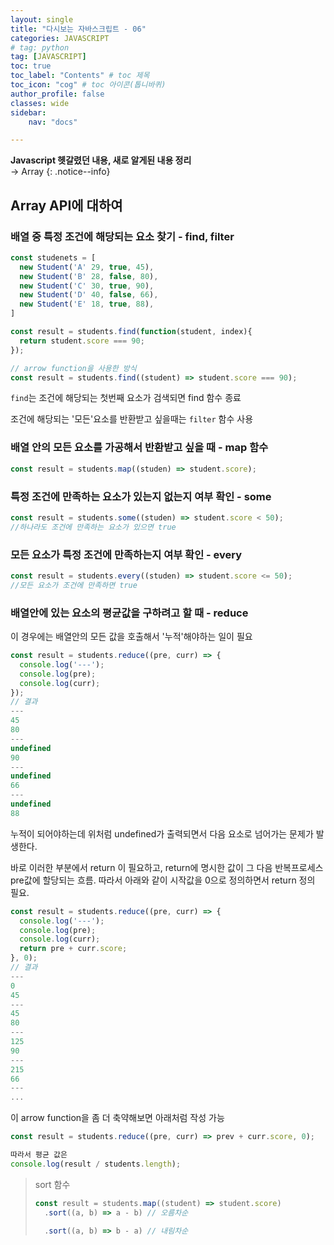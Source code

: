 ```yaml
---
layout: single
title: "다시보는 자바스크립트 - 06"
categories: JAVASCRIPT
# tag: python
tag: [JAVASCRIPT]
toc: true
toc_label: "Contents" # toc 제목
toc_icon: "cog" # toc 아이콘(톱니바퀴)
author_profile: false
classes: wide
sidebar:
    nav: "docs"

---
```




**Javascript 헷갈렸던 내용, 새로 알게된 내용 정리** 
<br> → Array
{: .notice--info}



## Array API에 대하여



### 배열 중 특정 조건에 해당되는 요소 찾기 - find, filter

```javascript
const studenets = [
  new Student('A' 29, true, 45),
  new Student('B' 28, false, 80),
  new Student('C' 30, true, 90),
  new Student('D' 40, false, 66),
  new Student('E' 18, true, 88),
]

const result = students.find(function(student, index){
  return student.score === 90;
});

// arrow function을 사용한 방식
const result = students.find((student) => student.score === 90);
```

`find`는 조건에 해당되는 첫번째 요소가 검색되면 find 함수 종료

조건에 해당되는 '모든'요소를 반환받고 싶을때는 `filter` 함수 사용



### 배열 안의 모든 요소를 가공해서 반환받고 싶을 때 - map 함수

```javascript
const result = students.map((studen) => student.score);
```



### 특정 조건에 만족하는 요소가 있는지 없는지 여부 확인 - some

```javascript
const result = students.some((studen) => student.score < 50);
//하나라도 조건에 만족하는 요소가 있으면 true
```



### 모든 요소가 특정 조건에 만족하는지 여부 확인 - every

```javascript
const result = students.every((studen) => student.score <= 50);
//모든 요소가 조건에 만족하면 true
```



### 배열안에 있는 요소의 평균값을 구하려고 할 때 - reduce

이 경우에는 배열안의 모든 값을 호출해서 '누적'해야하는 일이 필요

``` javascript
const result = students.reduce((pre, curr) => {
  console.log('---');
  console.log(pre);
  console.log(curr);
});
// 결과
---
45
80
---
undefined
90
---
undefined
66
---
undefined
88
```

누적이 되어야하는데 위처럼 undefined가 출력되면서 다음 요소로 넘어가는 문제가 발생한다.

바로 이러한 부분에서 return 이 필요하고, return에 명시한 값이 그 다음 반복프로세스 pre값에 할당되는 흐름. 따라서 아래와 같이 시작값을 0으로 정의하면서 return 정의 필요.

```javascript
const result = students.reduce((pre, curr) => {
  console.log('---');
  console.log(pre);
  console.log(curr);
  return pre + curr.score;
}, 0);
// 결과
---
0
45
---
45
80
---
125
90
---
215
66
---
...
```

이 arrow function을 좀 더 축약해보면 아래처럼 작성 가능

```javascript
const result = students.reduce((pre, curr) => prev + curr.score, 0);

따라서 평균 값은 
console.log(result / students.length);
```



> sort 함수
>
> ```javascript
> const result = students.map((student) => student.score)
> 	.sort((a, b) => a - b) // 오름차순
> 
> 	.sort((a, b) => b - a) // 내림차순
> ```

